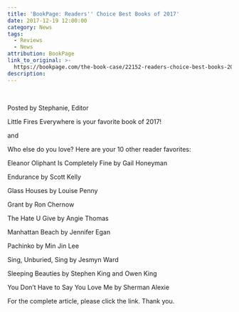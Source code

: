 ```yaml
---
title: 'BookPage: Readers'' Choice Best Books of 2017'
date: 2017-12-19 12:00:00
category: News
tags:
  - Reviews
  - News
attribution: BookPage
link_to_original: >-
  https://bookpage.com/the-book-case/22152-readers-choice-best-books-2017#.WjsiJs5OjE4
description:
---
```



&nbsp;

Posted by Stephanie, Editor

Little Fires Everywhere is your favorite book of 2017!

and

Who else do you love? Here are your 10 other reader favorites:

Eleanor Oliphant Is Completely Fine by Gail Honeyman

Endurance by Scott Kelly

Glass Houses by Louise Penny

Grant by Ron Chernow

The Hate U Give by Angie Thomas

Manhattan Beach by Jennifer Egan

Pachinko by Min Jin Lee

Sing, Unburied, Sing by Jesmyn Ward

Sleeping Beauties by Stephen King and Owen King

You Don’t Have to Say You Love Me by Sherman Alexie

For the complete article, please click the link. Thank you.